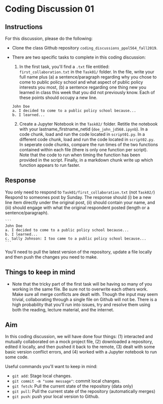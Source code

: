 # Coding Discussion 01

## Instructions 

For this discussion, please do the following: 

- Clone the class Github repository `coding_discussions_ppol564_fall2019`.
- There are two specific tasks to complete in this coding discussion: 
	1. In the first task, you'll find a `.txt` file entitled: `first_collaboration.txt` in the `Task01/` folder. In the file, write your full name plus (a) a sentence/paragraph regarding why you chose to come to public policy school and what aspect of public policy interests you most, (b) a sentence regarding one thing new you learned in class this week that you did not previously know. Each of these points should occupy a new line.

	```
	John Doe
	a. I decided to come to a public policy school because...
	b. I learned...
	```

	2. Create a Jupyter Notebook in the `Task02/` folder. Retitle the notebook with your lastname_firstname_netid (`doe_john_jd568.ipynb`). In a code chunk, load and run the code located in `script01.py`. In a different code chunk, load and run the code located in `script02.py`. In seperate code chunks, compare the run times of the two functions contained within each file (there is only one function per script). Note that the code to run when timing the function has been provided in the script. Finally, in a markdown chunk write up which function appears to run faster.

## Response

You only need to respond to `Task01/first_collaboration.txt` (not `Task02/`) Respond to someones post by Sunday. The response should (i) be a new line item directly under the original post, (ii) should contain your name, and (iii) should engage with what the original respondent posted (length or a sentence/paragraph).

	```
	John Doe
	a. I decided to come to a public policy school because...
	b. I learned...
	c. Sally Johnson: I too came to a public policy school because...
	```

 You'll need to pull the latest version of the repository, update a file locally and then push the changes you need to make. 

## Things to keep in mind

- Note that the tricky part of the first task will be having so many of you working in the same file. Be sure not to overwrite each others work. Make sure all merge conflicts are dealt with. Though the input may seem trivial, collaborating through a single file on Github will not be. There is a high probability that you'll run into issues, try and resolve them using both the reading, lecture material, and the internet. 

## Aim

In this coding discussion, we will have done four things: (1) interacted and mutually collaborated on a mock project file, (2) downloaded a repository, edited it locally, and then pushed it back to the remote, (3) dealt with some basic version conflict errors, and (4) worked with a Jupyter notebook to run some code. 

Useful commands you'll want to keep in mind:

- `git add`: Stage local changes.
- `git commit -m "some message"`: commit local changes.
- `git fetch`: Pull the current state of the repository (data only)
- `git pull`: Pull the current state of the repository (automatically merges)
- `git push`: push your local version to Github.
